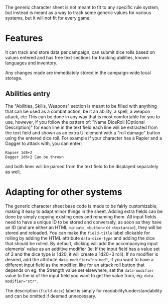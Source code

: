 The generic character sheet is not meant to fit to any specific rule system, but instead is meant as a way to track some generic values for various systems, but it will not fit for every game.

# Features

It can track and store data per campaign, can submit dice rolls based on values entered and has free text sections for tracking abilities, known languages and inventory.

Any changes made are immediately stored in the campaign-wide local storage.

## Abilities entry

The "Abilities, Skills, Weapons" section is meant to be filled with anything that can be used as a combat action, be it an ability, a spell, a weapon attack, etc
This can be done in any way that is most comfortable for you to use, however, if you follow the pattern of:
"Name DiceRoll \[Optional Description\]" for each line in the text field each line will be extracted from the text field and shown as an extra UI element with a "roll damage" button using the entered dice roll.
For example if your character has a Rapier and a Dagger to attack with, you can enter:

```
Rapier 1d8+2
Dagger 1d6+2 Can be thrown
```

and both lines will be parsed from the text field to be displayed separately as well,

# Adapting for other systems

The generic character sheet base code is made to be fairly customizable, making it easy to adapt minor things in the sheet. Adding extra fields can be done by simply copying existing ones and renaming them. All input fields need to have a unique ID to be stored and conversely, as soon as they have an ID (and are either an HTML `<input>`, `<button>` or `<textarea>`), they will be stored and reloaded.
You can make the `field-title` label clickable for rolling by adding the HTML attribute `data-dice-type` and adding the dice that should be rolled. By default, clicking will add the accompanying input elements' value as an additive modifier (ie: If the input field has a value set of 3 and the dice type is 1d20, it will create a 1d20+3 roll). If no modifier is desired, add the attribute `data-modifier="no-mod"`, if you want to have a different input field as the modifier, like for an attack roll button that depends on eg: the Strength value set elsewhere, set the `data-modifier` value to the id of the input field you want to get the value from, eg: `data-modifier="str"`.

The description (`field-desc`) label is simply for readability/understandability and can be omitted if deemed unnecessary.
